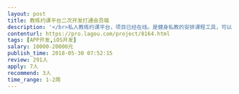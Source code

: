 ```yaml
---                
layout: post       
title: 教练约课平台二次开发打通会员端           
description: '</br>私人教练约课平台，项目已经在线。是健身私教的安排课程工具，可以设置课程，备忘。</br></br>现在需要在原来功能基础上二次开发，打通会员端，让教练设置的课程可以通知会员。通过会员微信服务号，和会员形成绑定，会员服务号已经开发好。为此需要在app开发会员绑定功能，课程通知功能，课程申请功能。只需要针对ios，不需要针对安卓。</br></br>后端数据是php写的，已经完成并有接口。后端技术能力不错，沟通良好。</br>但是第一次开发的iosAPP代码不太好，可以提供代码进行判断。</br></br>可以直接二次开发，但希望是代码重构，不过经费和时间有限。如果这个项目合作成功，且配合效率快速，后续会有其他功能陆续提交，希望维持长期合作关系。</br>'     
contenturl: https://pro.lagou.com/project/8164.html      
tags: [APP开发,iOS开发]            
salary: 10000-20000元          
publish_time: 2018-05-30 07:52:15         
review: 291人                   
apply: 7人                   
recommend: 3人                   
time_range: 1-2周              
---                 
```

